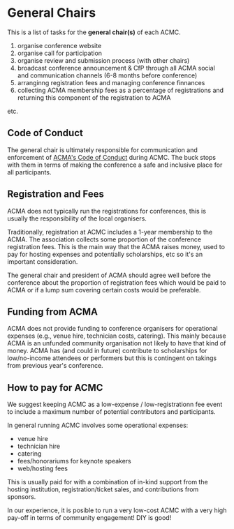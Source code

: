 # General Chairs

This is a list of tasks for the **general chair(s)** of each ACMC.

1. organise conference website
2. organise call for participation
3. organise review and submission process (with other chairs)
4. broadcast conference announcement & CfP through all ACMA social and communication channels (6-8 months before conference)
5. arranginng registration fees and managing conference finnances
6. collecting ACMA membership fees as a percentage of registrations and returning this component of the registration to ACMA

etc.

## Code of Conduct

The general chair is ultimately responsible for communication and enforcement of [ACMA's Code of Conduct](https://computermusic.org.au/conferences/code-of-conduct/) during ACMC. The buck stops with them in terms of making the conference a safe and inclusive place for all participants.

## Registration and Fees

ACMA does not typically run the registrations for conferences, this is usually the responsibility of the local organisers.

Traditionally, registration at ACMC includes a 1-year membership to the ACMA. The association collects some proportion of the conference registration fees. This is the main way that the ACMA raises money, used to pay for hosting expenses and potentially scholarships, etc so it's an important consideration.

The general chair and president of ACMA should agree well before the conference about the proportion of registration fees which would be paid to ACMA or if a lump sum covering certain costs would be preferable.

## Funding from ACMA

ACMA does not provide funding to conference organisers for operational expenses (e.g., venue hire, technician costs, catering). This mainly because ACMA is an unfunded community organisation not likely to have that kind of money. ACMA has (and could in future) contribute to scholarships for low/no-income attendees or performers but this is contingent on takings from previous year's conference.

## How to pay for ACMC

We suggest keeping ACMC as a low-expense / low-registrationn fee event to include a maximum number of potential contributors and participants.

In general running ACMC involves some operational expenses:

- venue hire
- technician hire
- catering
- fees/honorariums for keynote speakers
- web/hosting fees

This is usually paid for with a combination of in-kind support from the hosting institution, registration/ticket sales, and contributions from sponsors.

In our experience, it is posible to run a very low-cost ACMC with a very high pay-off in terms of community engagement! DIY is good!
